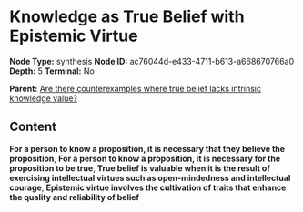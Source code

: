 # Knowledge as True Belief with Epistemic Virtue

**Node Type:** synthesis
**Node ID:** ac76044d-e433-4711-b613-a668670766a0
**Depth:** 5
**Terminal:** No

**Parent:** [Are there counterexamples where true belief lacks intrinsic knowledge value?](are-there-counterexamples-where-true-belief-lacks-intrinsic-knowledge-value-antithesis-19337da1-49c4-408b-9953-a52518abf5b8.md)

## Content

**For a person to know a proposition, it is necessary that they believe the proposition**, **For a person to know a proposition, it is necessary for the proposition to be true**, **True belief is valuable when it is the result of exercising intellectual virtues such as open-mindedness and intellectual courage**, **Epistemic virtue involves the cultivation of traits that enhance the quality and reliability of belief**
